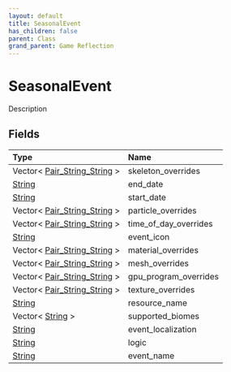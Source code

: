 ```yaml
---
layout: default
title: SeasonalEvent
has_children: false
parent: Class
grand_parent: Game Reflection
---
```

# SeasonalEvent
Description 

## Fields

| Type | Name |
|:-------------|:--------------|
| Vector< [Pair_String_String](/docs/game-reflection/classes/pair__string__string) > | skeleton_overrides |
| [String](/docs/game-reflection/components/string) | end_date |
| [String](/docs/game-reflection/components/string) | start_date |
| Vector< [Pair_String_String](/docs/game-reflection/classes/pair__string__string) > | particle_overrides |
| Vector< [Pair_String_String](/docs/game-reflection/classes/pair__string__string) > | time_of_day_overrides |
| [String](/docs/game-reflection/components/string) | event_icon |
| Vector< [Pair_String_String](/docs/game-reflection/classes/pair__string__string) > | material_overrides |
| Vector< [Pair_String_String](/docs/game-reflection/classes/pair__string__string) > | mesh_overrides |
| Vector< [Pair_String_String](/docs/game-reflection/classes/pair__string__string) > | gpu_program_overrides |
| Vector< [Pair_String_String](/docs/game-reflection/classes/pair__string__string) > | texture_overrides |
| [String](/docs/game-reflection/components/string) | resource_name |
| Vector< [String](/docs/game-reflection/components/string) > | supported_biomes |
| [String](/docs/game-reflection/components/string) | event_localization |
| [String](/docs/game-reflection/components/string) | logic |
| [String](/docs/game-reflection/components/string) | event_name |

